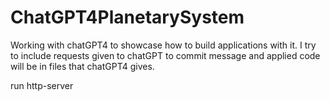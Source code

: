 ﻿# ChatGPT4PlanetarySystem
Working with chatGPT4 to showcase how to build applications with it. I try to include requests given to chatGPT to commit message and applied code will be in files that chatGPT4 gives. 


run
http-server
